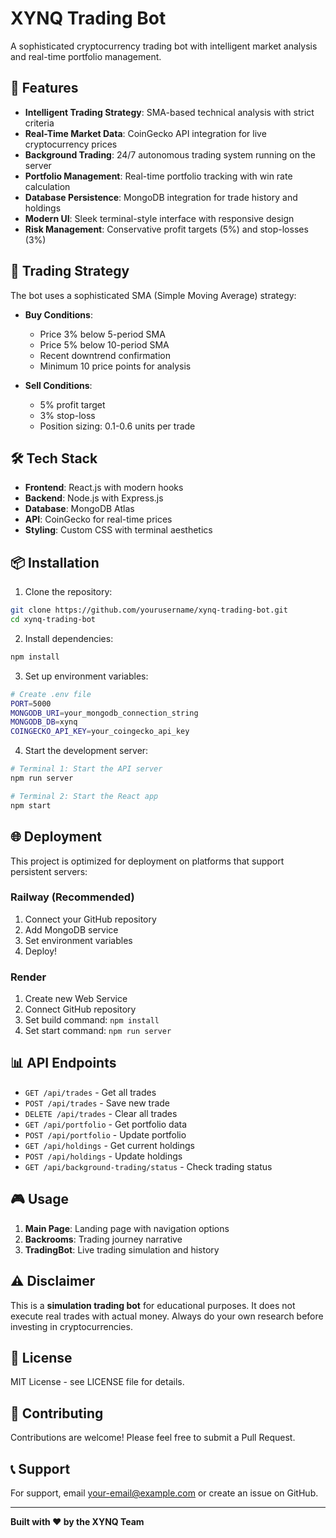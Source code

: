 # XYNQ Trading Bot

A sophisticated cryptocurrency trading bot with intelligent market analysis and real-time portfolio management.

## 🚀 Features

- **Intelligent Trading Strategy**: SMA-based technical analysis with strict criteria
- **Real-Time Market Data**: CoinGecko API integration for live cryptocurrency prices
- **Background Trading**: 24/7 autonomous trading system running on the server
- **Portfolio Management**: Real-time portfolio tracking with win rate calculation
- **Database Persistence**: MongoDB integration for trade history and holdings
- **Modern UI**: Sleek terminal-style interface with responsive design
- **Risk Management**: Conservative profit targets (5%) and stop-losses (3%)

## 🎯 Trading Strategy

The bot uses a sophisticated SMA (Simple Moving Average) strategy:

- **Buy Conditions**: 
  - Price 3% below 5-period SMA
  - Price 5% below 10-period SMA
  - Recent downtrend confirmation
  - Minimum 10 price points for analysis

- **Sell Conditions**:
  - 5% profit target
  - 3% stop-loss
  - Position sizing: 0.1-0.6 units per trade

## 🛠️ Tech Stack

- **Frontend**: React.js with modern hooks
- **Backend**: Node.js with Express.js
- **Database**: MongoDB Atlas
- **API**: CoinGecko for real-time prices
- **Styling**: Custom CSS with terminal aesthetics

## 📦 Installation

1. Clone the repository:
```bash
git clone https://github.com/yourusername/xynq-trading-bot.git
cd xynq-trading-bot
```

2. Install dependencies:
```bash
npm install
```

3. Set up environment variables:
```bash
# Create .env file
PORT=5000
MONGODB_URI=your_mongodb_connection_string
MONGODB_DB=xynq
COINGECKO_API_KEY=your_coingecko_api_key
```

4. Start the development server:
```bash
# Terminal 1: Start the API server
npm run server

# Terminal 2: Start the React app
npm start
```

## 🌐 Deployment

This project is optimized for deployment on platforms that support persistent servers:

### Railway (Recommended)
1. Connect your GitHub repository
2. Add MongoDB service
3. Set environment variables
4. Deploy!

### Render
1. Create new Web Service
2. Connect GitHub repository
3. Set build command: `npm install`
4. Set start command: `npm run server`

## 📊 API Endpoints

- `GET /api/trades` - Get all trades
- `POST /api/trades` - Save new trade
- `DELETE /api/trades` - Clear all trades
- `GET /api/portfolio` - Get portfolio data
- `POST /api/portfolio` - Update portfolio
- `GET /api/holdings` - Get current holdings
- `POST /api/holdings` - Update holdings
- `GET /api/background-trading/status` - Check trading status

## 🎮 Usage

1. **Main Page**: Landing page with navigation options
2. **Backrooms**: Trading journey narrative
3. **TradingBot**: Live trading simulation and history

## ⚠️ Disclaimer

This is a **simulation trading bot** for educational purposes. It does not execute real trades with actual money. Always do your own research before investing in cryptocurrencies.

## 📝 License

MIT License - see LICENSE file for details.

## 🤝 Contributing

Contributions are welcome! Please feel free to submit a Pull Request.

## 📞 Support

For support, email your-email@example.com or create an issue on GitHub.

---

**Built with ❤️ by the XYNQ Team**